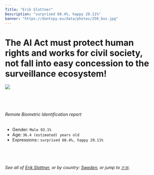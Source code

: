 ```yaml
---
Title: "Erik Slottner"
Description: "surprised 60.4%, happy 29.11%"
banner: "https://dontspy.eu/data/photos/250_box.jpg"
---
```


# The AI Act must protect human rights and works for civil society, not fall into easy concession to the surveillance ecosystem!

<link rel="stylesheet" type="text/css" href="/css/blog.css" />

<div class="is-fake" hidden>

_This is a **fake picture**_, we collect these anyway [because the AI Act](why-deepfake) negotiation moves in a way that would create more mess in our lives! for a longer explanation, read [The Dual Threat: How Losing the Biometric Battle Fuels Deepfake Proliferation](/blog/the-dual-threat-how-losing-the-biometric-battle-fuels-deepfake-proliferation/)

</div>

<!-- <img src="https://dontspy.eu/data/photos/54_box.jpg" /> -->
<img src="https://dontspy.eu/data/photos/250_box.jpg" />

## <br>

###### Remote Biometric Identification report

* <span class="label">Gender:</span> `Male 93.1%`
* <span class="label">Age:</span> `36.4 (estimated) years old`
* <span class="label">Expressions::</span> `surprised 60.4%, happy 29.11%`

## <br>

###### See all of [Erik Slottner](/policymaker#Erik%20Slottner), or by country: [Sweden](/country#Sweden), or jump to [🇫🇷](/x/173).

## <br>